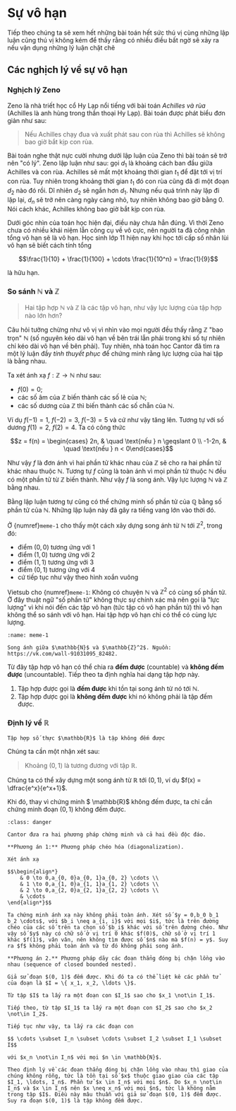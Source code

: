 # Sự vô hạn

Tiếp theo chúng ta sẽ xem hết những bài toán hết sức thú vị cùng những lập luận cũng thú vị không kém để thấy rằng có nhiều điều bất ngờ sẽ xảy ra nếu vận dụng những lý luận chặt chẽ

## Các nghịch lý về sự vô hạn

### Nghịch lý Zeno

Zeno là nhà triết học cổ Hy Lạp nổi tiếng với bài toán *Achilles và rùa* (Achilles là anh hùng trong thần thoại Hy Lạp). Bài toán được phát biểu đơn giản như sau: 

> Nếu Achilles chạy đua và xuất phát sau con rùa thì Achilles sẽ không bao giờ bắt kịp con rùa.

Bài toán nghe thật nực cười nhưng dưới lập luận của Zeno thì bài toán sẽ trở nên "có lý". Zeno lập luận như sau: gọi $d_1$ là khoảng cách ban đầu giữa Achilles và con rùa. Achilles sẽ mất một khoảng thời gian $t_1$ để đặt tới vị trí con rùa. Tuy nhiên trong khoảng thời gian $t_1$ đó con rùa cũng đã đi một đoạn $d_2$ nào đó rồi. Dĩ nhiên $d_2$ sẽ ngắn hơn $d_1$. Nhưng nếu quá trình này lặp đi lặp lại, $d_n$ sẽ trở nên càng ngày càng nhỏ, tuy nhiên không bao giờ bằng $0$. Nói cách khác, Achilles không bao giờ bắt kịp con rùa.

Dưới góc nhìn của toán học hiện đại, điều này chưa hẳn đúng. Vì thời Zeno chưa có nhiều khái niệm lẫn công cụ về vô cực, nên người ta đã công nhận tổng vô hạn sẽ là vô hạn. Học sinh lớp 11 hiện nay khi học tới cấp số nhân lùi vô hạn sẽ biết cách tính tổng 

$$\frac{1}{10} + \frac{1}{100} + \cdots \frac{1}{10^n} = \frac{1}{9}$$

là hữu hạn.

### So sánh $\mathbb{N}$ và $\mathbb{Z}$

> Hai tập hợp $\mathbb{N}$ và $\mathbb{Z}$ là các tập vô hạn, như vậy lực lượng của tập hợp nào lớn hơn?

Câu hỏi tưởng chừng như vô vị vì nhìn vào mọi người đều thấy rằng $\mathbb{Z}$ "bao trọn" $\mathbb{N}$ (số nguyên kéo dài vô hạn về bên trái lẫn phải trong khi số tự nhiên chỉ kéo dài vô hạn về bên phải). Tuy nhiên, nhà toán học Cantor đã tìm ra một lý luận đầy *tính thuyết phục* để chứng minh rằng lực lượng của hai tập là bằng nhau.

Ta xét ánh xạ $f: \mathbb{Z} \to \mathbb{N}$ như sau:

- $f(0) = 0$;
- các số âm của $\mathbb{Z}$ biến thành các số lẻ của $\mathbb{N}$;
- các số dương của $\mathbb{Z}$ thì biến thành các số chẵn của $\mathbb{N}$.

Ví dụ $f(-1) = 1$, $f(-2) = 3$, $f(-3) = 5$ và cứ như vậy tăng lên. Tương tự với số dương $f(1) = 2$, $f(2) = 4$. Ta có công thức

$$z = f(n) = \begin{cases} 2n, & \quad \text{nếu } n \geqslant 0 \\ -1-2n, & \quad \text{nếu } n < 0\end{cases}$$

Như vậy $f$ là đơn ánh vì hai phần tử khác nhau của $\mathbb{Z}$ sẽ cho ra hai phần tử khác nhau thuộc $\mathbb{N}$. Tương tự $f$ cũng là toàn ánh vì mọi phần tử thuộc $\mathbb{N}$ đều có một phần tử từ $\mathbb{Z}$ biến thành. Như vậy $f$ là song ánh. Vậy lực lượng $\mathbb{N}$ và $\mathbb{Z}$ bằng nhau.

Bằng lập luận tương tự cũng có thể chứng minh số phần tử của $\mathbb{Q}$ bằng số phần tử của $\mathbb{N}$. Những lập luận này đã gây ra tiếng vang lớn vào thời đó.

Ở {numref}`meme-1` cho thấy một cách xây dựng song ánh từ $\mathbb{N}$ tới $\mathbb{Z}^2$, trong đó:

- điểm $(0, 0)$ tương ứng với $1$
- điểm $(1, 0)$ tương ứng với $2$
- điểm $(1, 1)$ tương ứng với $3$
- điểm $(0, 1)$ tương ứng với $4$
- cứ tiếp tục như vậy theo hình xoắn vuông

Vietsub cho {numref}`meme-1`: Không có chuyện $\mathbb{N}$ và $\mathbb{Z}^2$ có cùng số phần tử. Ở đây thuật ngữ "số phần tử" không thực sự chính xác mà nên gọi là "lực lượng" vì khi nói đến các tập vô hạn (tức tập có vô hạn phần tử) thì vô hạn không thể so sánh với vô hạn. Hai tập hợp vô hạn chỉ có thể có cùng lực lượng.

```{figure} https://sun9-41.userapi.com/impg/zmz_1-_MamZ7dwVLXKooNar7f1hC5crUItC2YA/sCWd3BmHVqc.jpg?size=640x550&quality=95&sign=53e3e82934396255a586fb2e39f0c82e&type=album
:name: meme-1

Song ánh giữa $\mathbb{N}$ và $\mathbb{Z}^2$. Nguồn: https://vk.com/wall-91031095_82482. 
```


Từ đây tập hợp vô hạn có thể chia ra **đếm được** (countable) và **không đếm được** (uncountable). Tiếp theo ta định nghĩa hai dạng tập hợp này.

1. Tập hợp được gọi là **đếm được** khi tồn tại song ánh từ nó tới $\mathbb{N}$.
2. Tập hợp được gọi là **không đếm được** khi nó không phải là tập đếm được.

### Định lý về $\mathbb{R}$

````{prf:theorem}
Tập hợp số thực $\mathbb{R}$ là tập không đếm được
````

Chúng ta cần một nhận xét sau:

> Khoảng $(0, 1)$ là tương đương với tập $\mathbb{R}$.

Chúng ta có thể xây dựng một song ánh từ $\mathbb{R}$ tới $(0, 1)$, ví dụ $f(x) = \dfrac{e^x}{e^x+1}$.

Khi đó, thay vì chứng minh $ \mathbb{R}$ không đếm được, ta chỉ cần chứng minh đoạn $(0, 1)$ không đếm được.

```{admonition} **Chứng minh**
:class: danger

Cantor đưa ra hai phương pháp chứng minh và cả hai đều độc đáo. 

**Phương án 1:** Phương pháp chéo hóa (diagonalization).

Xét ánh xạ

$$\begin{align*}
    & 0 \to 0,a_{0, 0}a_{0, 1}a_{0, 2} \cdots \\
    & 1 \to 0,a_{1, 0}a_{1, 1}a_{1, 2} \cdots \\
    & 2 \to 0,a_{2, 0}a_{2, 1}a_{2, 2} \cdots \\
    & \cdots
\end{align*}$$

Ta chứng minh ánh xạ này không phải toàn ánh. Xét số $y = 0,b_0 b_1 b_2 \cdots$, với $b_i \neq a_{i, i}$ với mọi $i$, tức là trên đường chéo của các số trên ta chọn số $b_i$ khác với số trên đường chéo. Như vậy số $y$ này có chữ số ở vị trí 0 khác $f(0)$, chữ số ở vị trí 1 khác $f(1)$, vân vân, nên không tìm được số $n$ nào mà $f(n) = y$. Suy ra $f$ không phải toàn ánh và từ đó không phải song ánh.

**Phương án 2.** Phương pháp dãy các đoạn thẳng đóng bị chặn lồng vào nhau (sequence of closed bounded nested).

Giả sử đoạn $(0, 1)$ đếm được. Khi đó ta có thể liệt kê các phần tử của đoạn là $I = \{ x_1, x_2, \ldots \}$.

Từ tập $I$ ta lấy ra một đoạn con $I_1$ sao cho $x_1 \not\in I_1$.

Tiếp theo, từ tập $I_1$ ta lấy ra một đoạn con $I_2$ sao cho $x_2 \not\in I_2$.

Tiếp tục như vậy, ta lấy ra các đoạn con

$$ \cdots \subset I_n \subset \cdots \subset I_2 \subset I_1 \subset I$$

với $x_n \not\in I_n$ với mọi $n \in \mathbb{N}$. 

Theo định lý về các đoạn thẳng đóng bị chặn lồng vào nhau thì giao của chúng không rỗng, tức là tồn tại số $x$ thuộc giao giao của các tập $I_1, \ldots, I_n$. Phần tử $x \in I_n$ với mọi $n$. Do $x_n \not\in I_n$ và $x \in I_n$ nên $x \neq x_n$ với mọi $n$, tức là không nằm trong tập $I$. Điều này mâu thuẫn với giả sử đoạn $(0, 1)$ đếm được. Suy ra đoạn $(0, 1)$ là tập không đếm được.
```
